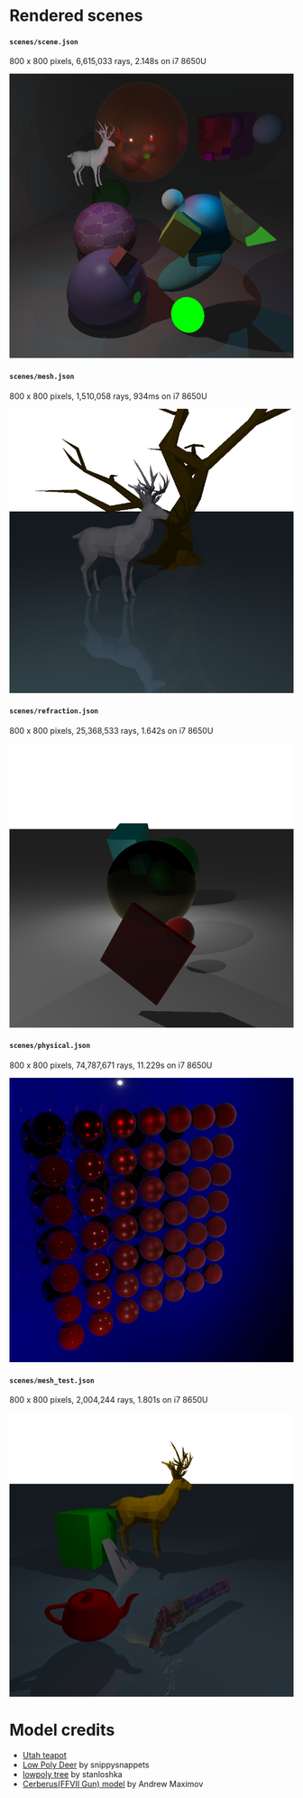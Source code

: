 # Rendered scenes

#### `scenes/scene.json`

800 x 800 pixels, 6,615,033 rays, 2.148s on i7 8650U

![scene.json](./scene.png)

#### `scenes/mesh.json`

800 x 800 pixels, 1,510,058 rays, 934ms on i7 8650U

![mesh.json](./mesh.png)

#### `scenes/refraction.json`

800 x 800 pixels, 25,368,533 rays, 1.642s on i7 8650U

![refraction.json](./refraction.png)

#### `scenes/physical.json`

800 x 800 pixels, 74,787,671 rays, 11.229s on i7 8650U

![physical.json](./physical.png)

#### `scenes/mesh_test.json`

800 x 800 pixels, 2,004,244 rays, 1.801s on i7 8650U

![mesh_test.json](./mesh_test.png)

# Model credits
- [Utah teapot](https://en.wikipedia.org/wiki/Utah_teapot)
- [Low Poly Deer](https://free3d.com/3d-model/low-poly-deer-72513.html) by snippysnappets
- [lowpoly tree](https://www.turbosquid.com/3d-models/free-tree-3d-model/592617) by stanloshka
- [Cerberus(FFVII Gun) model](http://www.polycount.com/forum/showthread.php?t=130641) by Andrew Maximov
